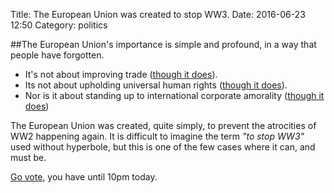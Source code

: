 Title: The European Union was created to stop WW3.
Date: 2016-06-23 12:50
Category: politics

##The European Union's importance is simple and profound, in a way that people have forgotten. 


 - It's not about improving trade ([though it does](http://www.ft.com/cms/s/2/3748166e-3151-11e6-ad39-3fee5ffe5b5b.html)).
 - Its not about upholding universal human rights ([though it does](https://en.wikipedia.org/wiki/European_Court_of_Human_Rights)).
 - Nor is it about standing up to international corporate amorality ([though it does](http://www.nytimes.com/2015/04/16/business/international/european-union-google-antitrust-case.html?_r=0))

The European Union was created, quite simply, to prevent the atrocities of WW2 happening again.
It is difficult to imagine the term _"to stop WW3"_ used without hyperbole, but this is one of the few cases where it can, and must be.


[Go vote](http://www.bbc.co.uk/news/uk-politics-eu-referendum-36584905), you have until 10pm today.
